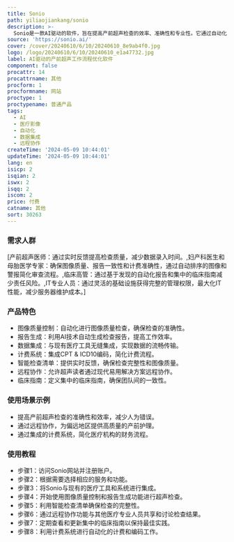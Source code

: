 ```yaml
---
title: Sonio
path: yiliaojiankang/sonio
description: >-
  Sonio是一款AI驱动的软件，旨在提高产前超声检查的效率、准确性和专业性。它通过自动化图像质量控制、报告生成、数据集成和计费来解决医疗团队面临的挑战。Sonio通过实时指导和最新的临床研究，提升团队技能，同时减少IT维护成本，提供现代化的集中解决方案。
source: 'https://sonio.ai/'
cover: /cover/20240610/6/10/20240610_8e9ab4f0.jpg
logo: /logo/20240610/6/10/20240610_e1a47732.jpg
label: AI驱动的产前超声工作流程优化软件
component: false
procattr: 14
procattrname: 其他
procform: 1
procformname: 网站
proctype: 1
proctypename: 普通产品
tags:
  - AI
  - 医疗影像
  - 自动化
  - 数据集成
  - 远程协作
createTime: '2024-05-09 10:44:01'
updateTime: '2024-05-09 10:44:01'
lang: en
isicp: 2
isqian: 2
iswx: 2
isqq: 2
iscom: 2
price: 付费
catname: 其他
sort: 30263
---
```




### 需求人群
[产前超声医师：通过实时反馈提高检查质量，减少数据录入时间。,妇产科医生和母胎医学专家：确保图像质量、报告一致性和计费准确性，通过自动排序的图像和警报简化审查流程。,临床高管：通过基于发现的自动化报告和集中的临床指南减少责任风险。,IT专业人员：通过灵活的基础设施获得完整的管理权限，最大化IT性能，减少服务器维护成本。]

### 产品特色
* 图像质量控制：自动化进行图像质量检查，确保检查的准确性。
* 报告生成：利用AI技术自动生成检查报告，提高工作效率。
* 数据集成：与现有医疗工具无缝集成，实现数据的流畅传输。
* 计费系统：集成CPT & ICD10编码，简化计费流程。
* 智能检查清单：提供实时反馈，确保检查完整性和图像质量。
* 远程协作：允许超声读者通过现代易用解决方案远程协作。
* 临床指南：定义集中的临床指南，确保团队间的一致性。

### 使用场景示例
* 提高产前超声检查的准确性和效率，减少人为错误。
* 通过远程协作，为偏远地区提供高质量的产前护理。
* 通过集成的计费系统，简化医疗机构的财务流程。

### 使用教程
* 步骤1：访问Sonio网站并注册账户。
* 步骤2：根据需要选择相应的服务和功能。
* 步骤3：将Sonio与现有的医疗工具和系统进行集成。
* 步骤4：开始使用图像质量控制和报告生成功能进行超声检查。
* 步骤5：利用智能检查清单确保检查的完整性。
* 步骤6：通过远程协作功能与其他医疗专业人员共享和讨论检查结果。
* 步骤7：定期查看和更新集中的临床指南以保持最佳实践。
* 步骤8：利用计费系统进行自动化的计费和编码工作。

  
